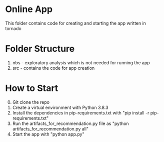 Online App
============================================================
This folder contains code for creating and starting the app written in tornado


Folder Structure
============================================================
1. nbs - exploratory analysis which is not needed for running the app
2. src - contains the code for app creation


How to Start
============================================================
0. Git clone the repo
1. Create a virtual environment with Python 3.8.3
2. Install the dependencies in pip-requirements.txt with "pip install -r pip-requirements.txt"
3. Run the artifacts_for_recommendation.py file as "python artifacts_for_recommendation.py all"
4. Start the app with "python app.py"
